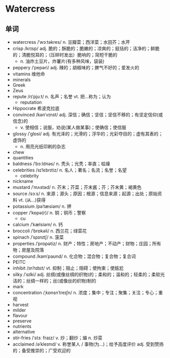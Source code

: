 # Watercress

## 单词
- watercress /ˈwɔːtəkres/ n. 豆瓣菜；西洋菜；水田芥；水芹
- crisp /krɪsp/ adj. 脆的；酥脆的；脆嫩的；凉爽的；挺括的；洁净的；鲜脆的；清脆悦耳的；（压碎时发出）脆响的；简短干脆的
  - n. 油炸土豆片，炸薯片(有多种风味，袋装)
- peppery /ˈpepəri/ adj. 辣的；胡椒味的；脾气不好的；爱发火的
- vitamins 维他命
- minerals
- Greek
- Zeus
- repute /rɪˈpjuːt/ n. 名声；名誉 vt. 把…称为；认为
  - reputation 
- Hippocrate 希波克拉底
- convinced /kənˈvɪnst/ adj. 深信；确信；坚信；坚信不移的；有坚定信仰(或信念)的
  - v. 使相信；说服，劝说(某人做某事)；使确信；使信服
- glossy /ˈɡlɒsi/ adj. 有光泽的；光滑的；浮华的；光彩夺目的；虚有其表的；虚饰的
  - n. 用亮光纸印刷的杂志
- chew
- quantities
- baldness /ˈbɔːldnəs/ n. 秃头；光秃；率直；枯燥
- celebrities /sɪˈlɛbrɪtiz/ n. 名人；著名；名流；名誉；名望
  - celebrity
- nickname
- mustard /ˈmʌstəd/ n. 芥末；芥菜；芥末酱；芥；芥末黄；褐黄色
- source /sɔːs/ n. 来源；源头；原因；根源；信息来源；起源；出处；原始资料  vt. (从…)获得
- potassium /pəˈtæsiəm/ n. 钾
- copper /ˈkɒpə(r)/ n. 铜；铜币；警察
  - cu 
- calcium /ˈkælsiəm/ n. 钙
- broccoli /ˈbrɒkəli/ n. 西兰花；绿菜花
- spinach /ˈspɪnɪtʃ/ n. 菠菜
- properties /ˈprɒpətiz/ n. 财产；特性；房地产；不动产；财物；庄园；所有物；房屋及院落
- compound /kəmˈpaʊnd/ n. 化合物；混合物；复合物；复合词
- PEITC
- inhibit /ɪnˈhɪbɪt/ vt. 抑制；阻止；阻碍；使拘束；使尴尬
- silky /ˈsɪlki/ adj. 丝绸(或像丝绸的织物)的；柔和的；温和的；轻柔的；柔软光洁的；丝绸一样的；丝(或像丝的织物)制的
- mark
- concentration /ˌkɒnsnˈtreɪʃn/ n. 浓度；集中；专注；聚集；关注；专心；重视
- harvest
- milder
- flavour
- preserve
- nutrients
- alternative
- stir-fries /ˈstɜː fraɪz/ v. 炒；翻炒；煸 n. 炒菜
- acclaimed /əˈkleɪmd/ v. 称誉某人 / 事物(为…)；给予高度评价 adj. 受到赞扬的；备受推崇的；广受欢迎的
